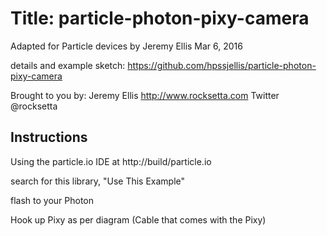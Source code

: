 Title: particle-photon-pixy-camera
====

Adapted for Particle devices by Jeremy Ellis Mar 6, 2016

details and example sketch: https://github.com/hpssjellis/particle-photon-pixy-camera

Brought to you by: Jeremy Ellis       http://www.rocksetta.com   Twitter @rocksetta


Instructions
----

Using the particle.io IDE at http://build/particle.io

search for this library, "Use This Example"

flash to your Photon

Hook up Pixy as per diagram (Cable that comes with the Pixy)


